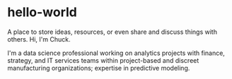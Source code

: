 # hello-world
A place to store ideas, resources, or even share and discuss things with others.
Hi, I'm Chuck.

I'm a data science professional working on analytics projects with finance, strategy, and IT services teams within project-based and discreet manufacturing organizations; expertise in predictive modeling.
